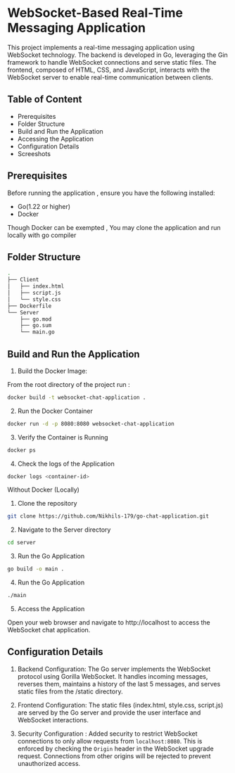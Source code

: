 
# WebSocket-Based Real-Time Messaging Application 

This project implements a real-time messaging application using WebSocket technology. The backend is developed in Go, leveraging the Gin framework to handle WebSocket connections and serve static files. The frontend, composed of HTML, CSS, and JavaScript, interacts with the WebSocket server to enable real-time communication between clients.








## Table of Content
- Prerequisites
- Folder Structure
- Build and Run the Application
- Accessing the Application
- Configuration Details
- Screeshots


## Prerequisites

Before running the application , ensure you have the following installed:

- Go(1.22 or higher)
- Docker

Though Docker can be exempted , You may clone the application and run locally with go compiler



## Folder Structure
```bash
.
├── Client
│   ├── index.html
│   ├── script.js
│   └── style.css
├── Dockerfile
└── Server
    ├── go.mod
    ├── go.sum
    └── main.go
```
## Build and Run the Application

1. Build the Docker Image:

From the root directory of the project run :

```bash
docker build -t websocket-chat-application .
```

2. Run the Docker Container

```bash
docker run -d -p 8080:8080 websocket-chat-application
```

3. Verify the Container is Running

```bash
docker ps
```

4. Check the logs of the Application

```bash
docker logs <container-id>
```

Without Docker (Locally)

1. Clone the repository

```bash 
git clone https://github.com/Nikhils-179/go-chat-application.git
```

2. Navigate to the Server directory

```bash
cd server
```

3. Run the Go Application

```bash
go build -o main . 
```

4. Run the Go Application
```bash
./main
```

5. Access the Application 

Open your web browser and navigate to http://localhost to access the WebSocket chat application.



## Configuration Details

1. Backend Configuration: The Go server implements the WebSocket protocol using Gorilla WebSocket. It handles incoming messages, reverses them, maintains a history of the last 5 messages, and serves static files from the /static directory.

2. Frontend Configuration: The static files (index.html, style.css, script.js) are served by the Go server and provide the user interface and WebSocket interactions.

3. Security Configuration : Added security to restrict WebSocket connections to only allow requests from `localhost:8080`. This is enforced by checking the `Origin` header in the WebSocket upgrade request. Connections from other origins will be rejected to prevent unauthorized access.
